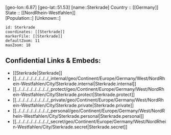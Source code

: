 ﻿---
location: [51.53,6.87] 
mapzoom: [7,12] 
mapmarker: city 
type: City
tags:
- geo/City


SpocWebEntityId: 34562
isDeleted: false
confidential: public

---
[geo-lon::6.87] 
[geo-lat::51.53] 
[name::Sterkrade] 
Country :: [[Germany]]  
State :: [[NordRhein-Westfahlen]]  
[Population::] 
[Unknown::] 


```leaflet
id: Sterkrade
coordinates: [[Sterkrade]] 
markerFile: [[Sterkrade]] 
defaultZoom: 11 
maxZoom: 18
```


## Confidential Links & Embeds: 
- [[Sterkrade|Sterkrade]]  
- [[../../../../../../../../_internal/geo/Continent/Europe/Germany/West/NordRhein-Westfahlen/City/Sterkrade.internal|Sterkrade.internal]] 
- [[../../../../../../../../_protect/geo/Continent/Europe/Germany/West/NordRhein-Westfahlen/City/Sterkrade.protect|Sterkrade.protect]] 
- [[../../../../../../../../_private/geo/Continent/Europe/Germany/West/NordRhein-Westfahlen/City/Sterkrade.private|Sterkrade.private]] 
- [[../../../../../../../../_personal/geo/Continent/Europe/Germany/West/NordRhein-Westfahlen/City/Sterkrade.personal|Sterkrade.personal]] 
- [[../../../../../../../../_secret/geo/Continent/Europe/Germany/West/NordRhein-Westfahlen/City/Sterkrade.secret|Sterkrade.secret]] 
